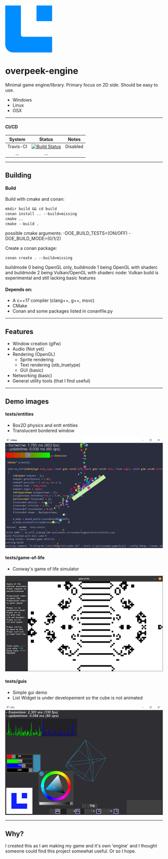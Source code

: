 ![Logo](/.github/oe_logo.png)
# overpeek-engine
Minimal game engine/library.
Primary focus on 2D side.
Should be easy to use.
 - Windows
 - Linux
 - OSX

---
#### CI/CD
|System         |Status                                                                                                                             |Notes   |
|:-------------:|:---------------------------------------------------------------------------------------------------------------------------------:|:------:|
|Travis-CI      |[![Build Status](https://travis-ci.com/Overpeek/overpeek-engine.svg?branch=master)](https://travis-ci.com/Overpeek/overpeek-engine)|Disabled|
|...            |...                                                                                                                                |        |

---
## Building
#### Build

Build with cmake and conan:
```
mkdir build && cd build
conan install .. --build=missing
cmake ..
cmake --build .
```
possible cmake arguments:
-DOE_BUILD_TESTS=(ON/OFF)
-DOE_BUILD_MODE=(0/1/2)


Create a conan package:
```
conan create . --build=missing
```

buildmode 0 being OpenGL only,
buildmode 1 being OpenGL with shaderc and
buildmode 2 being Vulkan/OpenGL with shaderc
node: Vulkan build is experimental and still lacking basic features

#### Depends on:
- A c++17 compiler (clang++, g++, msvc)
- CMake
- Conan and some packages listed in conanfile.py

---
## Features
- Window creation (glfw) 
- Audio (Not yet)
- Rendering (OpenGL)
    - Sprite rendering
    - Text rendering (stb_truetype) 
    - GUI (basic)
- Networking (basic)
- General utility tools (that I find useful)

---
## Demo images
#### tests/entities
- Box2D physics and entt entities
- Translucent bordered window

![entities](/.github/tests/entities.png)

#### tests/game-of-life
- Conway's game of life simulator

![gol](/.github/tests/gol.png)

#### tests/guis
- Simple gui demo
- List Widget is under developement so the cube is not animated

![guis](/.github/tests/guis.png)

---
## Why?
I created this as I am making my game and it's own 'engine' and I thought someone could find this project somewhat useful. Or so I hope.
